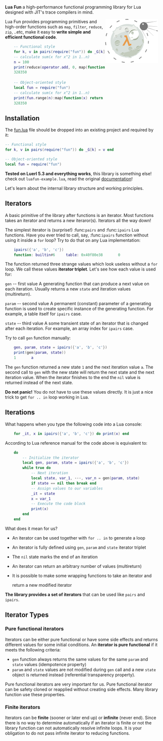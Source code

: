 __Lua__ __Fun__ a high-performance functional programming library for Lua designed with JIT's trace compilers in mind.

<img src="/examples/fun/luafun.png" align="right" width="174px" height="144px" />

Lua Fun provides programming primitives and high-order functions such as ``map``, ``filter``, ``reduce``, ``zip``, ..etc, make it easy to **write simple and efficient functional code**.

```lua
    -- Functional style
    for k, v in pairs(require("fun")) do _G[k] = v end
    -- calculate sum(x for x^2 in 1..n)
    n = 100
    print(reduce(operator.add, 0, map(function(x) return x^2 end, range(n))))
    328350

    -- Object-oriented style
    local fun = require("fun")
    -- calculate sum(x for x^2 in 1..n)
    print(fun.range(n):map(function(x) return x^2 end):reduce(operator.add, 0))
    328350
```

## Installation

The [fun.lua](https://raw.githubusercontent.com/luafun/luafun/master/fun.lua) file should be dropped into an existing project
and required by it:

```lua
-- Functional style
for k, v in pairs(require("fun")) do _G[k] = v end
```

```lua
-- Object-oriented style
local fun = require("fun")
```
__Tested on Luerl 5.3 and everything works__, this library is something else! check out `luafun-example.lua`, read the original [documentation](https://luafun.github.io/index.html)!

Let's learn about the internal library structure and working principles.

## Iterators

A basic primitive of the library after functions is an iterator. Most functions
takes an iterator and returns a new iteraror(s). Iterators all the way down!

The simplest iterator is (surprise!) :func:`pairs` and :func:`ipairs`
Lua functions. Have you ever tried to call, say, :func:`ipairs` function
without using it inside a ``for`` loop? Try to do that on any Lua
implementation:

```lua
    ipairs({'a', 'b', 'c'})
    function: builtin#6     table: 0x40f80e38       0
```
The function returned three strange values which look useless without a ``for``
loop. We call these values **iterator triplet**.
Let's see how each value is used for:

``gen`` -- first value
   A generating function that can produce a next value on each iteration.
   Usually returns a new ``state`` and iteration values (multireturn).

``param`` -- second value
   A permanent (constant) parameter of a generating function is used to create
   specific instance of the generating function. For example, a table itself
   for ``ipairs`` case.

``state`` -- third value
   A some transient state of an iterator that is changed after each iteration.
   For example, an array index for ``ipairs`` case.

Try to call ``gen`` function manually:

```lua
    gen, param, state = ipairs({'a', 'b', 'c'})
    print(gen(param, state))
    1       a
```
The ``gen`` function returned a new state ``1`` and the next iteration
value ``a``. The second call to ``gen`` with the new state will return the next
state  and the next iteration value. When the iterator finishes to the end
the ``nil`` value is returned instead of the next state.

**Do not panic!** You do not have to use these values directly.
It is just a nice trick to get ``for .. in`` loop working in Lua.

## Iterations

What happens when you type the following code into a Lua console:

```lua
    for _it, x in ipairs({'a', 'b', 'c'}) do print(x) end
```
According to Lua reference manual for the code above is equivalent to:
```lua
    do
        -- Initialize the iterator
        local gen, param, state = ipairs({'a', 'b', 'c'})
        while true do
            -- Next iteration
            local state, var_1, ···, var_n = gen(param, state)
            if state == nil then break end
            -- Assign values to our variables
            _it = state
            x = var_1
            -- Execute the code block
            print(x)
        end
    end
```
What does it mean for us?

* An iterator can be used together with ``for .. in`` to generate a loop
* An iterator is fully defined using ``gen``, ``param`` and ``state`` iterator
  triplet
* The ``nil`` state marks the end of an iteration
* An iterator can return an arbitrary number of values (multireturn)
* It is possible to make some wrapping functions to take an iterator and

  return a new modified iterator

**The library provides a set of iterators** that can be used like ``pairs``
and ``ipairs``.

## Iterator Types

### Pure functional iterators

Iterators can be either pure functional or have some side effects and returns
different values for some initial conditions. An **iterator is
pure functional** if it meets the following criteria:

- ``gen`` function always returns the same values for the same ``param`` and
  ``state`` values (idempotence property)
- ``param`` and ``state`` values are not modified during ``gen`` call and
  a new ``state`` object is returned instead (referential transparency
  property).

Pure functional iterators are very important for us. Pure functional iterator
can be safety cloned or reapplied without creating side effects. Many library
function use these properties.

### Finite iterators

Iterators can be **finite** (sooner or later end up) or **infinite**
(never end).
Since there is no way to determine automatically if an iterator is finite or
not the library function can not automatically resolve infinite
loops. It is your obligation to do not pass infinite iterator to reducing
functions.
